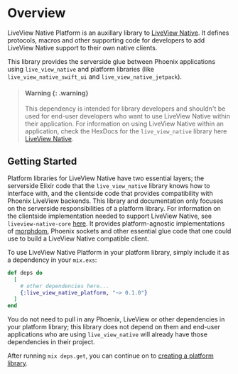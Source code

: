 # Overview

LiveView Native Platform is an auxillary library to [LiveView Native](https://hexdocs.pm/live_view_native/). It defines protocols, macros and other supporting code for developers to add LiveView Native support to their own native clients.

This library provides the serverside glue between Phoenix applications using `live_view_native` and platform libraries (like `live_view_native_swift_ui` and `live_view_native_jetpack`).

> #### Warning {: .warning}
> This dependency is intended for library developers and shouldn't be used for end-user developers who want to use LiveView Native within their application.
> For information on using LiveView Native within an application, check the HexDocs for the `live_view_native` library here [LiveView Native](https://hexdocs.pm/live_view_native/).
>

## Getting Started

Platform libraries for LiveView Native have two essential layers; the serverside Elixir code that the `live_view_native` library knows how to interface with, and the clientside code that provides compatibility with Phoenix LiveView backends. This library and documentation only focuses on the serverside responsibilities of a platform library. For information on the clientside implementation needed to support LiveView Native, see `liveview-native-core` [here](https://github.com/liveview-native/liveview-native-core). It provides platform-agnostic implementations of [morphdom](https://github.com/patrick-steele-idem/morphdom), Phoenix sockets and other essential glue code that one could use to build a LiveView Native compatible client.

To use LiveView Native Platform in your platform library, simply include it as a dependency in your `mix.exs`:

```elixir
def deps do
  [
    # other dependencies here...
    {:live_view_native_platform, "~> 0.1.0"}
  ]
end
```

You do not need to pull in any Phoenix, LiveView or other dependencies in your platform library; this library does not depend on them and end-user applications who are using `live_view_native` will already have those dependencies in their project.

After running `mix deps.get`, you can continue on to [creating a platform library](./creating-a-platform-library.md).